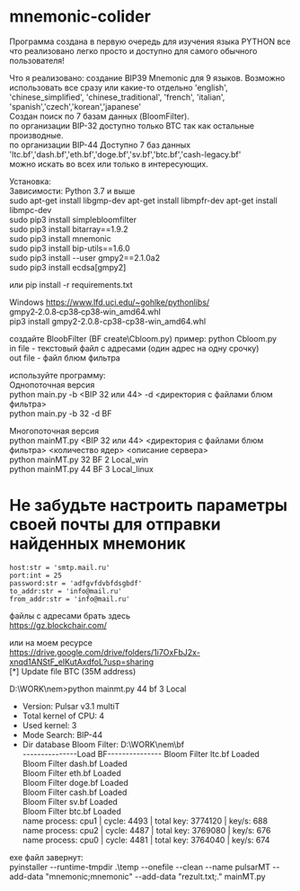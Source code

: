 # mnemonic-colider
Программа создана в первую очередь для изучения языка PYTHON
все что реализовано легко просто и доступно для самого обычного пользователя!

Что я реализовано:
создание BIP39 Mnemonic для 9 языков. Возможно использовать все сразу или какие-то отдельно 'english', 'chinese_simplified', 'chinese_traditional', 'french', 'italian', 'spanish','czech','korean','japanese'  
Создан поиск по 7 базам данных (BloomFilter).  
по организации BIP-32 доступно только BTC так как остальные производные.  
по организации BIP-44 Доступно 7 баз данных  'ltc.bf','dash.bf','eth.bf','doge.bf','sv.bf','btc.bf','cash-legacy.bf'  
можно искать во всех или только в интересующих.  

Установка:  
Зависимости: Python 3.7 и выше  
sudo apt-get install libgmp-dev apt-get install libmpfr-dev apt-get install libmpc-dev  
sudo pip3 install simplebloomfilter  
sudo pip3 install bitarray==1.9.2  
sudo pip3 install mnemonic  
sudo pip3 install bip-utils==1.6.0  
sudo pip3 install --user gmpy2==2.1.0a2  
sudo pip3 install ecdsa[gmpy2]  
  
или
pip install -r requirements.txt  
  
Windows
https://www.lfd.uci.edu/~gohlke/pythonlibs/  
gmpy2‑2.0.8‑cp38‑cp38‑win_amd64.whl  
pip3 install gmpy2-2.0.8-cp38-cp38-win_amd64.whl  

создайте BloobFilter (BF create\Cbloom.py)
пример:
python Cbloom.py <in file> <outfile>  
  in file - текстовый файл с адресами (один адрес на одну срочку)  
  out file - файл блюм фильтра  
  
используйте программу:  
Однопоточная версия  
  python main.py -b <BIP 32 или 44> -d <директория с файлами блюм фильтра>  
  python main.py -b 32 -d BF  
  
Многопоточная версия  
  python mainMT.py <BIP 32 или 44> <директория с файлами блюм фильтра> <количество ядер>  <описание сервера>  
  python mainMT.py 32 BF 2 Local_win  
  python mainMT.py 44 BF 3 Local_linux  

# Не забудьте настроить параметры своей почты для отправки найденных мнемоник  
    host:str = 'smtp.mail.ru'  
    port:int = 25  
    password:str = 'adfgvfdvbfdsgbdf'  
    to_addr:str = 'info@mail.ru'  
    from_addr:str = 'info@mail.ru'  
  
  
  
файлы с адресами брать здесь  
https://gz.blockchair.com/  
  
или на моем ресурсе  
https://drive.google.com/drive/folders/1i7OxFbJ2x-xnqd1ANStF_eIKutAxdfoL?usp=sharing  
  [*] Update file BTC (35M address)
  

D:\WORK\nem>python mainmt.py 44 bf 3 Local  
* Version:  Pulsar v3.1 multiT  
* Total kernel of CPU: 4  
* Used kernel: 3  
* Mode Search: BIP-44  
* Dir database Bloom Filter: D:\WORK\nem\bf  
---------------Load BF---------------
Bloom Filter ltc.bf Loaded  
Bloom Filter dash.bf Loaded  
Bloom Filter eth.bf Loaded  
Bloom Filter doge.bf Loaded  
Bloom Filter cash.bf Loaded  
Bloom Filter sv.bf Loaded  
Bloom Filter btc.bf Loaded  
name process: cpu1 | cycle: 4493 | total key: 3774120 | key/s: 688    
name process: cpu2 | cycle: 4487 | total key: 3769080 | key/s: 676  
name process: cpu0 | cycle: 4481 | total key: 3764040 | key/s: 674  
  

exe файл завернут:  
  pyinstaller --runtime-tmpdir .\temp --onefile --clean --name pulsarMT --add-data "mnemonic;mnemonic" --add-data "rezult.txt;." mainMT.py

